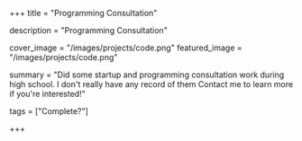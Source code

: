 +++
title = "Programming Consultation"

description = "Programming Consultation"

cover_image = "/images/projects/code.png"
featured_image = "/images/projects/code.png"

summary = "Did some startup and programming consultation work during high school. I don't really have any record of them  Contact me to learn more if you're interested!" 

tags = ["Complete?"]


+++